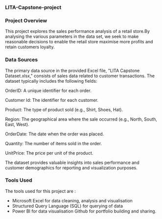 ### LITA-Capstone-project
### Project Overview 
This project explores the sales performance analysis of a retail store.By analysing the various parameters in the data set, we seek to make reasonable decisions to enable the retail store maximise more profits and retain customers loyalty.

### Data Sources 
The primary data source in the provided Excel file, "LITA Capstone Dataset.xlsx," consists of sales data related to customer transactions. The dataset typically includes the following fields:

OrderID: A unique identifier for each order.

Customer Id: The identifier for each customer.

Product: The type of product sold (e.g., Shirt, Shoes, Hat).

Region: The geographical area where the sale occurred (e.g., North, South, East, West).

OrderDate: The date when the order was placed.

Quantity: The number of items sold in the order.

UnitPrice: The price per unit of the product.

The dataset provides valuable insights into sales performance and customer demographics for reporting and visualization purposes.

### Tools Used
The tools used for this project are : 
- Microsoft Excel for data cleaning, analysis and visualisation
- Structured Query Language (SQL) for querying of data
- Power BI for data visualisation
Github for portfolio building and sharing.
